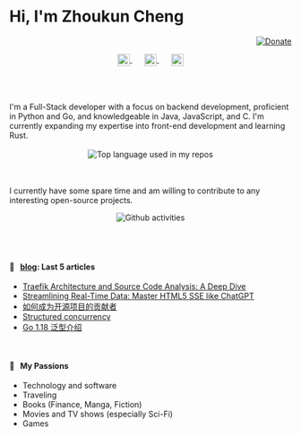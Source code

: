 # Hi, I'm Zhoukun Cheng

<div align="right">
  <a href="https://github.com/sponsors/zhoukuncheng">
    <img src="https://img.shields.io/badge/$-support-ff69b4.svg?style=flat" alt="Donate" />
  </a>
</div>
<br />
<br />
<p align="center" style="margin: -20px 0 30px">
   <a href="https://twitter.com/JackChan1660522" target="_blank" style='margin-right:10px'>
    <img align="center" src="https://cdn.jsdelivr.net/npm/simple-icons@3.0.1/icons/twitter.svg" alt="twitter" height="22px" width="22px" />
  </a>
  &nbsp;&nbsp;
  <a href="https://www.linkedin.com/in/zhoukuncheng/" target="_blank" style='margin-right:10px'>
    <img align="center" src="https://cdn.jsdelivr.net/npm/simple-icons@3.0.1/icons/linkedin.svg" alt="linkedin" height="22px" width="22px" />
  </a>
  &nbsp;&nbsp;
  <a href="mailto:zhoukun.dev@gmail.com" target="_blank">
    <img align="center" src="https://cdn.jsdelivr.net/npm/simple-icons@3.0.1/icons/protonmail.svg" alt="email" height="22px" width="22px" />
  </a>
</p>
<br />
<br />

<div align="left">
I'm a Full-Stack developer with a focus on backend development, proficient in Python and Go, and knowledgeable in Java, JavaScript, and C. I'm currently expanding my expertise into front-end development and learning Rust.<br />
</div>

<br />

<div align="center">
  <img width="" src="https://github-readme-stats.vercel.app/api/top-langs/?username=zhoukuncheng&layout=compact&hide_title=1&card_width=300" alt="Top language used in my repos" />
  <br />
  <br />
</div>

<br />

I currently have some spare time and am willing to contribute to any interesting open-source projects.

<div align="center">
  <img width="" src="https://github-readme-stats.vercel.app/api?username=zhoukuncheng&show_icons=true&hide_border=true&card_width=300" alt="Github activities" />
  <br />
  <br />
</div>




<br />
<br />

#### 📖 &nbsp;&nbsp;[blog](https://zhoukuncheng.github.io/): Last 5 articles
* [Traefik Architecture and Source Code Analysis: A Deep Dive](https://zhoukuncheng.github.io/posts/traefik-architecture-and-source-code-analysis/) 
* [Streamlining Real-Time Data: Master HTML5 SSE like ChatGPT](https://zhoukuncheng.github.io/posts/html5-sse/) 
* [如何成为开源项目的贡献者](https://zhoukuncheng.github.io/posts/opensource-contribution/) 
* [Structured concurrency](https://zhoukuncheng.github.io/posts/structured-concurrency/) 
* [Go 1.18 泛型介绍](https://zhoukuncheng.github.io/posts/go-generics/)

<br />

#### 🧡 &nbsp;&nbsp;My Passions

 - Technology and software
 - Traveling
 - Books (Finance, Manga, Fiction)
 - Movies and TV shows (especially Sci-Fi)
 - Games